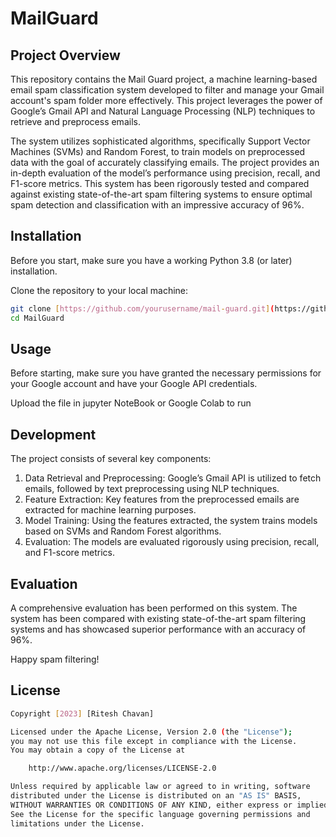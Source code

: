 # MailGuard

## Project Overview
This repository contains the Mail Guard project, a machine learning-based email spam classification system developed to filter and manage your Gmail account's spam folder more effectively. This project leverages the power of Google’s Gmail API and Natural Language Processing (NLP) techniques to retrieve and preprocess emails.

The system utilizes sophisticated algorithms, specifically Support Vector Machines (SVMs) and Random Forest, to train models on preprocessed data with the goal of accurately classifying emails. The project provides an in-depth evaluation of the model’s performance using precision, recall, and F1-score metrics. This system has been rigorously tested and compared against existing state-of-the-art spam filtering systems to ensure optimal spam detection and classification with an impressive accuracy of 96%.

## Installation
Before you start, make sure you have a working Python 3.8 (or later) installation.

Clone the repository to your local machine:
```bash
git clone [https://github.com/yourusername/mail-guard.git](https://github.com/ritessshhh/MailGuard)
cd MailGuard
```

## Usage
Before starting, make sure you have granted the necessary permissions for your Google account and have your Google API credentials.

Upload the file in jupyter NoteBook or Google Colab to run

## Development

The project consists of several key components:

1. Data Retrieval and Preprocessing: Google’s Gmail API is utilized to fetch emails, followed by text preprocessing using NLP techniques.
2. Feature Extraction: Key features from the preprocessed emails are extracted for machine learning purposes.
3. Model Training: Using the features extracted, the system trains models based on SVMs and Random Forest algorithms.
4. Evaluation: The models are evaluated rigorously using precision, recall, and F1-score metrics.

## Evaluation

A comprehensive evaluation has been performed on this system. The system has been compared with existing state-of-the-art spam filtering systems and has showcased superior performance with an accuracy of 96%.

Happy spam filtering!

## License
```bash
Copyright [2023] [Ritesh Chavan]

Licensed under the Apache License, Version 2.0 (the "License");
you may not use this file except in compliance with the License.
You may obtain a copy of the License at

    http://www.apache.org/licenses/LICENSE-2.0

Unless required by applicable law or agreed to in writing, software
distributed under the License is distributed on an "AS IS" BASIS,
WITHOUT WARRANTIES OR CONDITIONS OF ANY KIND, either express or implied.
See the License for the specific language governing permissions and
limitations under the License.
```
